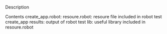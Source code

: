 Description

Contents
create_app.robot: 
resoure.robot: resoure file included in robot test create_app
results: output of robot test
lib: useful library included in resoure.robot
